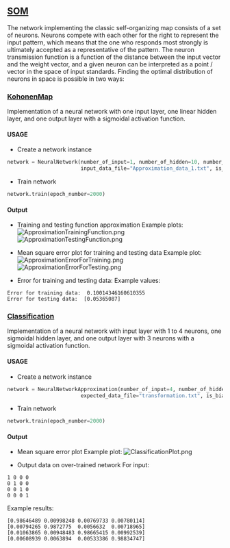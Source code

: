 ## [SOM](https://github.com/JuliaSzymanska/Artificial-Intelligence/tree/master/SOM)
The network implementing the classic self-organizing map consists of a set of neurons. Neurons compete with each other for the right to represent the input pattern, which means that the one who responds most strongly is ultimately accepted as a representative of the pattern. The neuron transmission function is a function of the distance between the input vector and the weight vector, and a given neuron can be interpreted as a point / vector in the space of input standards. Finding the optimal distribution of neurons in space is possible in two ways:

### [KohonenMap](https://github.com/JuliaSzymanska/Artificial-Intelligence/blob/master/SOM/KohonenMap.py)
Implementation of a neural network with one input layer, one linear hidden layer, and one output layer with a sigmoidal activation function.

#### USAGE
* Create a network instance
```python
network = NeuralNetwork(number_of_input=1, number_of_hidden=10, number_of_output=1, 
                        input_data_file="Approximation_data_1.txt", is_bias=1)
```
* Train network
```python
network.train(epoch_number=2000)
```

#### Output
* Training and testing function approximation
Example plots:
![ApproximationTrainingFunction.png](https://github.com/JuliaSzymanska/Artificial-Intelligence/blob/master/MLP/.readme/ApproximationTrainingFunction.png) 
![ApproximationTestingFunction.png](https://github.com/JuliaSzymanska/Artificial-Intelligence/blob/master/MLP/.readme/ApproximationTestingFunction.png) 

* Mean square error plot for training and testing data
Example plot:
![ApproximationErrorForTraining.png](https://github.com/JuliaSzymanska/Artificial-Intelligence/blob/master/MLP/.readme/ApproximationErrorForTraining.png)
![ApproximationErrorForTesting.png](https://github.com/JuliaSzymanska/Artificial-Intelligence/blob/master/MLP/.readme/ApproximationErrorForTesting.png)

* Error for training and testing data:
Example values:
```text
Error for training data:  0.10014346160610355
Error for testing data:  [0.05365087]
```

### [Classification](https://github.com/JuliaSzymanska/Artificial-Intelligence/blob/master/MLP/Classification.py)
Implementation of a neural network with input layer with 1 to 4 neurons, one sigmoidal hidden layer, and one output layer with 3 neurons with a sigmoidal activation function.

#### USAGE
* Create a network instance
```python
network = NeuralNetworkApproximation(number_of_input=4, number_of_hidden=3, number_of_output=4, input_data_file="transformation.txt",
                        expected_data_file="transformation.txt", is_bias=1)
```
* Train network
```python
network.train(epoch_number=2000)
```

#### Output
* Mean square error plot
Example plot:
![ClassificationPlot.png](https://github.com/JuliaSzymanska/Artificial-Intelligence/blob/master/MLP/.readme/ClassificationPlot.png)

* Output data on over-trained network
For input:
```text
1 0 0 0
0 1 0 0
0 0 1 0
0 0 0 1
```
Example results:
```text
[0.98646489 0.00998248 0.00769733 0.00780114]
[0.00794265 0.9872775  0.0056632  0.00718965]
[0.01063865 0.00948483 0.98665415 0.00992539]
[0.00608939 0.0063894  0.00533386 0.98834747]
```
